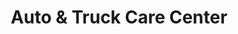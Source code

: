 ---
title: "Auto & Truck Care Center"
url: /peoria/auto-und-truck-care-center/
shop: Autowerkstatt
---